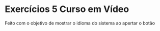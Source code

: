 # Exercícios 5 Curso em Vídeo
Feito com o objetivo de mostrar o idioma do sistema ao apertar o botão
